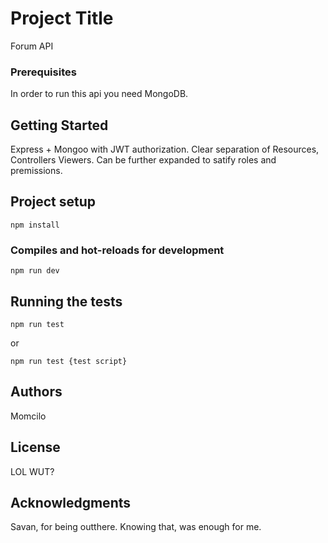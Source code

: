 # Project Title

Forum API

### Prerequisites

In order to run this api you need MongoDB.

## Getting Started

Express + Mongoo with JWT authorization. Clear separation of Resources, Controllers Viewers. Can be further expanded to satify roles and premissions.

## Project setup
```
npm install
```

### Compiles and hot-reloads for development
```
npm run dev
```

## Running the tests
```
npm run test
```
or 
```
npm run test {test script}
```

## Authors
Momcilo

## License
LOL WUT?

## Acknowledgments
Savan, for being outthere. Knowing that, was enough for me. 